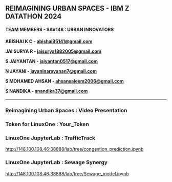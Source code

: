 <h2> REIMAGINING URBAN SPACES - IBM Z DATATHON 2024 </h2>

#### TEAM MEMBERS - SAV148 : URBAN INNOVATORS
<H4> 
  
ABISHAI K C - abishai95141@gmail.com
  
JAI SURYA R - jaisurya1882005@gmail.com

S JAIYANTAN - jaiyantan0517@gmail.com

N JAYANI - jayaninarayanan7@gmail.com

S MOHAMED AHSAN - ahsansaleem2006@gmail.com

S NANDIKA - snandika37@gmail.com

</H4>

<hr>

### Reimagining Urban Spaces : Video Presentation


### Token for LinuxOne : Your_Token

### LinuxOne JupyterLab : TrafficTrack
http://148.100.108.46:38888/lab/tree/congestion_prediction.ipynb

### LinuxOne JupyterLab : Sewage Synergy 
http://148.100.108.46:38888/lab/tree/Sewage_model.ipynb
